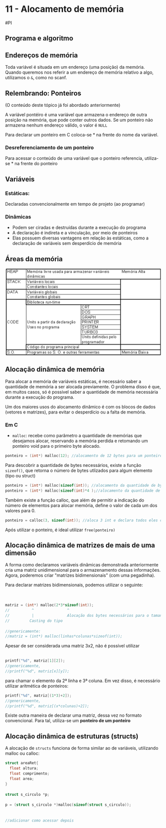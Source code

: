 # 11 - Alocamento de memória
#PI 
## Programa e algoritmo

## Endereços de memória

Toda variável é situada em um endereço (uma posição) da memória. Quando queremos nos referir a um endereço de memória relativo a algo, utilizamos o ```&```, como no scanf.

## Relembrando: Ponteiros

(O conteúdo deste tópico já foi abordado anteriormente)

A variável pontéiro é uma variável que armazena o endereço de outra posição na memória, que pode conter outros dados.
Se um ponteiro não armazena nenhum endereço válido, o valor é ```NULL```

Para declarar um ponteiro em C coloca-se * na frente do nome da variável.

### Desreferenciamento de um ponteiro

Para acessar o conteúdo de uma variável que o ponteiro referencia, utiliza-se * na frente do ponteiro

## Variáveis


### Estáticas: 
Declaradas convencionalmente em tempo de projeto (ao programar)

### Dinâmicas

* Podem ser ciradas e destruídas durante a execução do programa
* A declaração é indireta e a vinculação, por meio de ponteiros
* Elas possuem diversas vantagens em relação às estáticas, como a declaração de variáveis sem desperdício de memória



## Áreas da memória

![áreas da memória](/Programação%20Imperativa/assets/AreasMemoria.png)


## Alocação dinâmica de memória

Para alocar a memória de variáveis estáticas, é necessário saber a quantidade de memória a ser alocada previamente. O problema disso é que, em muitos casos, só é possível saber a quantidade de memória necessária durante a execução do programa.

Um dos maiores usos do alocamento dinâmico é com os blocos de dados (vetores e matrizes), para evitar o desperdício ou a falta de memória.




### Em C

* ```malloc```: recebe como parâmetro a quantidade de memórias que desejamos alocar, reservando a memória perdida e retomando um ponteiro void para o primeiro byte alocado.


```c
ponteiro = (int*) malloc(12); //alocamento de 12 bytes para um ponteiro com cast int (armazena números de t)

```


Para descobrir a quantidade de bytes necessários, existe a função ```sizeof()```, que retorna o número de bytes utlizados para algum elemento (tipo ou struct)

```c
ponteiro = (int*) malloc(sizeof(int)); //alocamento da quantidade de bytes necessários para uma variável int
ponteiro = (int*) malloc(sizeof(int)*4 );//alocamento da quantidade de bytes necessários para 4 variáveis do tipo int

```

Também existe a função calloc, que além de permitir a indicação do número de elementos para alocar memória, define o valor de cada um dos valores para 0.



```c
ponteiro = calloc(3, sizeof(int)); //aloca 3 int e declara todos eles como 0
```

Após utilizar o ponteiro, é ideal utilizar ```free(ponteiro)``` 

## Alocação dinâmica de matrizes de mais de uma dimensão

A forma como declaramos variáveis dinâmicas demonstrada anteriormente cria uma matriz unidimensional para o armazenamento dessas informações. Agora, poderemos criar "matrizes bidimensionais" (com uma pegadinha).

Para declarar matrizes bidimensionais, podemos utilizar o seguinte:

```c


matriz = (int*) malloc(2*3*sizeof(int));
//          ^               ^
//          |               Alocação dos bytes necessários para o tamanho de uma "matriz" 2x3
//         Casting do tipo

//genericamente: 
//matriz = (int*) malloc(linhas*colunas*sizeof(int));
```

Apesar de ser considerada uma matriz 3x2, não é possível utilizar

```c

printf("%d", matriz[1][2]);
//genericamente,
//printf("%d", matriz[x][y]); 
```

para chamar o elemento da 2ª linha e 3ª coluna. Em vez disso, é necessário utilizar aritmética de ponteiros:

```c
printf("%d", matriz[(1*3)+2]);
//genericamente,
//printf("%d", matriz[(x*colunas)+2]);
```

Existe outra maneira de declarar uma matriz, dessa vez no formato convencional. Para tal, utiliza-se um **ponteiro de um ponteiro**

## Alocação dinâmica de estruturas (structs)

A alocação de ```structs``` funciona de forma similar ao de variáveis, utilizando malloc ou calloc:

```c
struct areaRet{
  float altura;
  float comprimento;
  float area;
}

struct s_circulo *p;

p = (struct s_circulo *)malloc(sizeof(struct s_circulo));


//adicionar como acessar depois

```
